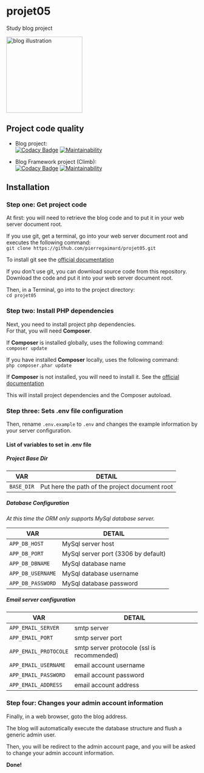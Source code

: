# projet05
Study blog project

<img src="https://projet05.pgaimard.fr/public/assets/img/line-robot-black.svg" width="200" alt="blog illustration"/>

## Project code quality
-   Blog project:  
[![Codacy Badge](https://app.codacy.com/project/badge/Grade/fb086120a32c48b898f0c3b0a967c5cc)](https://www.codacy.com/gh/pierregaimard/projet05/dashboard?utm_source=github.com&amp;utm_medium=referral&amp;utm_content=pierregaimard/projet05&amp;utm_campaign=Badge_Grade)
[![Maintainability](https://api.codeclimate.com/v1/badges/b3dfb0450ca8b4ec8ba2/maintainability)](https://codeclimate.com/github/pierregaimard/projet05/maintainability)

-   Blog Framework project (Climb):  
[![Codacy Badge](https://app.codacy.com/project/badge/Grade/74ddf10f3de442518d2a08eb637a4c2c)](https://www.codacy.com/gh/pierregaimard/climb/dashboard?utm_source=github.com&amp;utm_medium=referral&amp;utm_content=pierregaimard/climb&amp;utm_campaign=Badge_Grade)
[![Maintainability](https://api.codeclimate.com/v1/badges/515362bf623805575542/maintainability)](https://codeclimate.com/github/pierregaimard/climb/maintainability)

## Installation
### Step one: Get project code
At first: you will need to retrieve the blog code and to put it in your web server document root.

If you use git, get a terminal, go into your web server document root and
executes the following command:  
`git clone https://github.com/pierregaimard/projet05.git`

To install git see the [official documentation](https://git-scm.com/book/en/v2/Getting-Started-Installing-Git)

If you don't use git, you can download source code from this repository.
Download the code and put it into your web server document root.

Then, in a Terminal, go into to the project directory:  
`cd projet05`

### Step two: Install PHP dependencies
Next, you need to install project php dependencies.  
For that, you will need **Composer**.

If **Composer** is installed globally, uses the following command:  
`composer update`

If you have installed **Composer** locally, uses the following command:  
`php composer.phar update`

If **Composer** is not installed, you will need to install it.
See the [official documentation](https://getcomposer.org/download/)

This will install project dependencies and the Composer autoload.

### Step three: Sets .env file configuration
Then, rename `.env.example` to `.env` and changes the example information
by your server configuration.

#### List of variables to set in .env file
##### Project Base Dir

VAR | DETAIL
--- | ---
`BASE_DIR` | Put here the path of the project document root

##### Database Configuration
_At this time the ORM only supports MySql database server._
 
VAR | DETAIL
--- | ---
`APP_DB_HOST` | MySql server host
`APP_DB_PORT` | MySql server port (3306 by default)
`APP_DB_DBNAME` | MySql database name
`APP_DB_USERNAME` | MySql database username
`APP_DB_PASSWORD` | MySql database password

##### Email server configuration

VAR | DETAIL
--- | ---
`APP_EMAIL_SERVER` | smtp server
`APP_EMAIL_PORT` | smtp server port
`APP_EMAIL_PROTOCOLE` | smtp server protocole (ssl is recommended)
`APP_EMAIL_USERNAME` | email account username
`APP_EMAIL_PASSWORD` | email account password
`APP_EMAIL_ADDRESS` | email account address

### Step four: Changes your admin account information
Finally, in a web browser, goto the blog address.

The blog will automatically execute the database structure and flush a generic
admin user.

Then, you will be redirect to the admin account page, and you will be
asked to change your admin account information.

**Done!**
